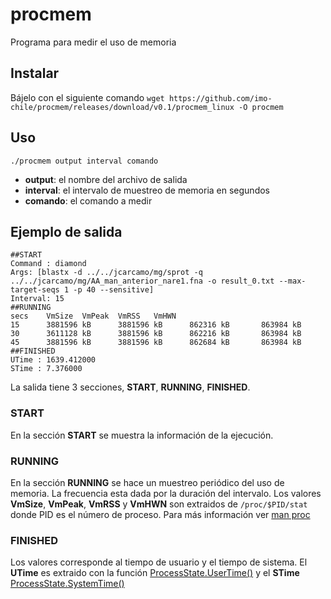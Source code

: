 # procmem
Programa para medir el uso de memoria

## Instalar
Bájelo con el siguiente comando
`wget https://github.com/imo-chile/procmem/releases/download/v0.1/procmem_linux -O procmem`

## Uso
`./procmem output interval comando`
 - __output__: el nombre del archivo de salida
 - __interval__:  el intervalo de muestreo de memoria en segundos
 - __comando__: el comando a medir
 
## Ejemplo de salida
```
##START
Command : diamond
Args: [blastx -d ../../jcarcamo/mg/sprot -q ../../jcarcamo/mg/AA_man_anterior_nare1.fna -o result_0.txt --max-target-seqs 1 -p 40 --sensitive]
Interval: 15
##RUNNING
secs    VmSize  VmPeak  VmRSS   VmHWN
15      3881596 kB      3881596 kB      862316 kB       863984 kB
30      3611128 kB      3881596 kB      862216 kB       863984 kB
45      3881596 kB      3881596 kB      862684 kB       863984 kB
##FINISHED
UTime : 1639.412000
STime : 7.376000
```

La salida tiene 3 secciones, __START__, __RUNNING__, __FINISHED__.
### START
En la sección __START__ se muestra la información de la ejecución.

### RUNNING
En la sección __RUNNING__ se hace un muestreo periódico del uso de memoria. La frecuencia esta dada por la duración del intervalo.
Los valores __VmSize__, __VmPeak__, __VmRSS__ y __VmHWN__ son extraidos de `/proc/$PID/stat` donde PID es el número de proceso. Para más información ver [man proc](https://man7.org/linux/man-pages/man5/proc.5.html)

### FINISHED
Los valores corresponde al tiempo de usuario y el tiempo de sistema. El __UTime__ es extraido con la función [ProcessState.UserTime()](https://golang.org/pkg/os/#ProcessState.UserTime) y el __STime__ [ProcessState.SystemTime()](https://golang.org/pkg/os/#ProcessState.SystemTime)


